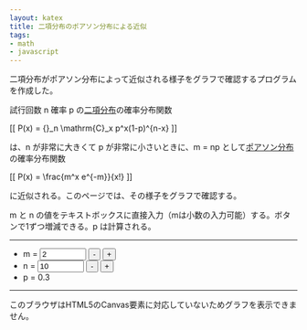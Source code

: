 ```yaml
---
layout: katex
title: 二項分布のポアソン分布による近似
tags:
- math
- javascript
---
```

二項分布がポアソン分布によって近似される様子をグラフで確認するプログラムを作成した。

試行回数 n 確率 p の[二項分布](https://ja.wikipedia.org/wiki/%E4%BA%8C%E9%A0%85%E5%88%86%E5%B8%83)の確率分布関数

[[ P(x) = {}_n \mathrm{C}_x p^x(1-p)^{n-x} ]]

は、n が非常に大きくて p が非常に小さいときに、m = np として[ポアソン分布](https://ja.wikipedia.org/wiki/%E3%83%9D%E3%82%A2%E3%82%BD%E3%83%B3%E5%88%86%E5%B8%83)の確率分布関数

[[ P(x) = \frac{m^x e^{-m}}{x!} ]]

に近似される。このページでは、その様子をグラフで確認する。

m と n の値をテキストボックスに直接入力（mは小数の入力可能）する。ボタンで1ずつ増減できる。p は計算される。

<hr>

<ul>
<li>m = <input name="m" id="m" type="text" value="2" size="7" onkeyup="update()">
<input type="button" value="-" onclick="decM();">
<input type="button" value="+" onclick="incM();"></li>
<li>n = <input name="n" id="n" type="text" value="10" size="7" onkeyup="update()">
<input type="button" value="-" onclick="decN();">
<input type="button" value="+" onclick="incN();"></li>
<li><div id="p">p = 0.3</div></li>
</ul>

<hr>

<!-- -------------------------------------------------------------------------------------------- -->
<canvas id="canvas" width="600" height="600"
  style="max-width: 100%; height: auto; max-height: 100%">
このブラウザはHTML5のCanvas要素に対応していないためグラフを表示できません。
</canvas>
<script src="/js/graph.js"></script>
<script>
'use strict';
const maxM = 300;
const maxN = 100000;
update();

function decN() {
    var n = document.getElementById("n").value;
    n = parseInt(n, 10) - 1;
    var m = document.getElementById("m").value;
    m = parseInt(m, 10);
    if (n < m+1 || isNaN(n)) {
        n = m+1;
    }
    if (n > maxN) {
        n = maxN;
    }
    document.getElementById("n").value = n;
    update();
}

function incN() {
    var n = document.getElementById("n").value;
    n = parseInt(n, 10) + 1;
    if (isNaN(n)) {
        n = m+1;
    }
    if (n > maxN) {
        n = maxN;
    }
    document.getElementById("n").value = n;
    update();
}

function decM() {
    var m = document.getElementById("m").value;
    m = parseInt(m, 10) - 1;
    if (m < 1 || isNaN(m)) {
        m = 1;
    }
    if (m > maxM) {
        m = maxM;
    }
    document.getElementById("m").value = m;
    update();
}

function incM() {
    var m = document.getElementById("m").value;
    m = parseInt(m, 10) + 1;
    if (isNaN(m)) {
        m = 1;
    }
    if (m > maxM) {
        m = maxM;
    }
    document.getElementById("m").value = m;
    update();
}

function update() {
    // Initialize canvas
    var c, ctx, textM, textN, m, n, maxX, maxP, pZero, legendX, legendY;
    c = document.getElementById('canvas');
    ctx = c.getContext('2d');
    ctx.clearRect(0, 0, c.width, c.height);
    ctx.font = "20px serif"; // Font of the text
    ctx.lineWidth = 1; // Line width

    // Get parameter
    textN = document.getElementById("n").value;
    n = Math.round(Number(textN));
    if (n > 0) {
        document.getElementById("n").value = n;
    }
    textM = document.getElementById("m").value;
    m = Number(textM);

    // Check range of m
    if (m > maxM) {
        m = NaN;
        ctx.fillStyle = "red";
        ctx.fillText("このプログラムでは m ≦ " + maxM + " としてください", 80, 300);
    }
    if (m <= 0) {
        m = NaN;
        ctx.fillStyle = "red";
        ctx.fillText("m > 0 でなければなりません", 150, 300);
    }

    // Check range of n
    if (n > maxN) {
        n = NaN;
        ctx.fillStyle = "red";
        ctx.fillText("このプログラムでは n ≦ " + maxN + " としてください", 80, 300);
    }
    if (n <= m) {
        n = NaN;
        ctx.fillStyle = "red";
        ctx.fillText("n > m でなければなりません", 150, 300);
    }
    
    // Set p
    var p = m / n;
    var round = Math.pow(10,8);
    document.getElementById("p").innerHTML = "p = " + Math.round(p * round) / round;

    // Set Cartesian coodinate system for the graph (GC)
    // Origin of GC with respect to canvas coordinate = (ctx.originX, ctx.originY)
    ctx.originX = 50;
    ctx.originY = 570;
    // Unit vector of GC with respect to canvas coordinate = (ctx.unitX, ctx.unitY)
    maxX = Math.min(Math.max(m * 3, 20), n);
    ctx.unitX = Math.floor(500 / maxX);
    if (ctx.unitX < 1) {
        ctx.unitX = 1;
    }
    var modeX = Math.round(m);
    var logP = logcomb(n, modeX) + modeX * Math.log(p) + (n-modeX) * Math.log(1-p);
    maxP = Math.pow(Math.E, logP) * 1.1;
    pZero = Math.pow(Math.E, -m);
    ctx.unitY = -Math.floor(500 / Math.max(maxP, pZero));

    // Draw graphs
    if (m > 0) {
        ctx.labelY = "P";
        ctx.strokeStyle = "black";
        ctx.fillStyle = "black";
        drawAxis(ctx);
        ctx.scaleX = Math.pow(10, Math.floor(2.6 - Math.log10(ctx.unitX)));
        drawScaleX(ctx);
        ctx.scaleY = 1 / Math.pow(10, Math.floor(Math.log10(-ctx.unitY) - 1.5));
        ctx.offsetScaleY = 50;
        drawScaleY(ctx);
        ctx.strokeStyle = "blue";
        ctx.fillStyle = "blue";
        plotInt(ctx, poisson, m);
        ctx.strokeStyle = "red";
        ctx.fillStyle = "red";
        plotInt(ctx, binomial, [n, m]);
        legendX = 360;
        legendY = 120; // Location of the legend
        ctx.beginPath();
        ctx.fillStyle = "red";
        ctx.arc(legendX + 15, legendY, 4, 0, Math.PI * 2);
        ctx.fill();
        ctx.fillStyle = "black";
        ctx.fillText("二項分布", legendX + 40, legendY + 5);
        ctx.beginPath();
        ctx.fillStyle = "blue";
        ctx.arc(legendX + 15, legendY + 40, 4, 0, Math.PI * 2);
        ctx.fill();
        ctx.fillStyle = "black";
        ctx.fillText("ポアソン分布", legendX + 40, legendY + 45);
    }
}

// Mathematical functions
function binomial(k, nm) {
    var n = nm[0];
    var m = nm[1];
    var p = m / n;
    if (n < 100) {
         return comb(n, k) * Math.pow(p, k) * Math.pow(1-p, n-k);
    }
    var logP = logcomb(n, k) + k * Math.log(p) + (n-k) * Math.log(1-p);
    return Math.pow(Math.E, logP);
}

function poisson(k, m) {
    if (k < 100) {
        return Math.pow(m, k) * Math.pow(Math.E, -m) / factorial(k);
    }
    var logP = k * Math.log(m) - m - logfact(k);
    return Math.pow(Math.E, logP);
}

function normDist(x, m) {
    return Math.pow(Math.E, -(x - m) * (x - m) / (2 * m)) / Math.sqrt(2 * Math.PI *
        m);
}

function comb(n, k) {
    return factorial(n) / (factorial(k) * factorial(n-k));
}

function logcomb(n, k) {
    return logfact(n) - logfact(k) - logfact(n-k);
}

function factorial(n) {
    if (n < 2) {
        return 1;
    } else {
        return n * factorial(n - 1);
    }
}

function logfact(n) {
    var ret = 0;
    for (var i = 1; i <= n; i++) {
        ret += Math.log(i);
    }
    return ret;
}
</script>
<!-- -------------------------------------------------------------------------------------------- -->
